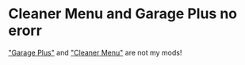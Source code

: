 # Cleaner Menu and Garage Plus no erorr
["Garage Plus"](https://geode-sdk.org/mods/omgrod.garage_plus) and ["Cleaner Menu"](https://geode-sdk.org/mods/devcmb.cleanermenu) are not my mods!
